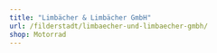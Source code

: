 ```yaml
---
title: "Limbächer & Limbächer GmbH"
url: /filderstadt/limbaecher-und-limbaecher-gmbh/
shop: Motorrad
---
```

